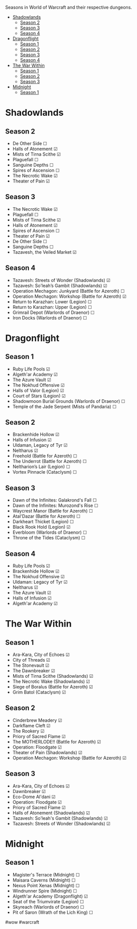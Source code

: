 
Seasons in World of Warcraft and their respective dungeons.

- [Shadowlands](#shadowlands)
  - [Season 2](#season-sl-2)
  - [Season 3](#season-sl-3)
  - [Season 4](#season-sl-4)
- [Dragonflight](#dragonflight)
  - [Season 1](#season-df-1)
  - [Season 2](#season-df-2)
  - [Season 3](#season-df-3)
  - [Season 4](#season-df-4)
- [The War Within](#the-war-within)
  - [Season 1](#season-tww-1)
  - [Season 2](#season-tww-2)
  - [Season 3](#season-tww-3)
- [Midnight](#midnight)
    - [Season 1](#season-m-1)

# Shadowlands

<h2 id="season-sl-2">Season 2</h2>

- De Other Side ☐
- Halls of Atonement ☑︎
- Mists of Tirna Scithe ☑︎
- Plaguefall ☐
- Sanguine Depths ☐
- Spires of Ascension ☐
- The Necrotic Wake ☑︎
- Theater of Pain ☑︎

<h2 id="season-sl-3">Season 3</h2>

- The Necrotic Wake ☑︎
- Plaguefall ☐
- Mists of Tirna Scithe ☑︎
- Halls of Atonement ☑︎
- Spires of Ascension ☐
- Theater of Pain ☑︎
- De Other Side ☐
- Sanguine Depths ☐
- Tazavesh, the Veiled Market ☑︎

<h2 id="season-sl-4">Season 4</h2>

- Tazavesh: Streets of Wonder (Shadowlands) ︎︎︎︎☑︎
- Tazavesh: So'leah’s Gambit (Shadowlands) ☑︎
- Operation Mechagon: Junkyard (Battle for Azeroth) ☐
- Operation Mechagon: Workshop (Battle for Azeroth) ☑︎
- Return to Karazhan: Lower (Legion) ☐
- Return to Karazhan: Upper (Legion) ☐
- Grimrail Depot (Warlords of Draenor) ☐
- Iron Docks (Warlords of Draenor) ☐

# Dragonflight

<h2 id="season-df-1">Season 1</h2>

- Ruby Life Pools ☑︎
- Algeth'ar Academy ☑︎
- The Azure Vault ☑︎
- The Nokhud Offensive ☑︎
- Halls of Valor (Legion) ☑︎
- Court of Stars (Legion) ☑︎
- Shadowmoon Burial Grounds (Warlords of Draenor) ☐
- Temple of the Jade Serpent (Mists of Pandaria) ☐

<h2 id="season-df-2">Season 2</h2>

- Brackenhide Hollow ☑︎
- Halls of Infusion ☑︎
- Uldaman, Legacy of Tyr ☑︎
- Neltharus ☑︎
- Freehold (Battle for Azeroth) ☐
- The Underrot (Battle for Azeroth) ☐
- Neltharion’s Lair (Legion) ☐
- Vortex Pinnacle (Cataclysm) ☐

<h2 id="season-df-3">Season 3</h2>

- Dawn of the Infinites: Galakrond's Fall ☐
- Dawn of the Infinites: Murozond's Rise ☐
- Waycrest Manor (Battle for Azeroth) ☐
- Atal'Dazar (Battle for Azeroth) ☐
- Darkheart Thicket (Legion) ☐
- Black Rook Hold (Legion) ☑︎
- Everbloom (Warlords of Draenor) ☐
- Throne of the Tides (Cataclysm) ☐ 

<h2 id="season-df-4">Season 4</h2>

- Ruby Life Pools ☑︎
- Brackenhide Hollow ☑︎
- The Nokhud Offensive ☑︎
- Uldaman: Legacy of Tyr ☑︎
- Neltharus ☑︎
- The Azure Vault ☑︎
- Halls of Infusion ☑︎
- Algeth'ar Academy ☑︎

# The War Within

<h2 id="season-tww-1">Season 1</h2>

- Ara-Kara, City of Echoes ☑︎
- City of Threads ☑︎
- The Stonevault ☑︎
- The Dawnbreaker ☑︎
- Mists of Tirna Scithe (Shadowlands) ☑︎
- The Necrotic Wake (Shadowlands) ☑︎
- Siege of Boralus (Battle for Azeroth) ☑︎
- Grim Batol (Cataclysm) ☑︎

<h2 id="season-tww-2">Season 2</h2>

- Cinderbrew Meadery ☑︎
- Darkflame Cleft ☑︎
- The Rookery ☑︎
- Priory of Sacred Flame ☑︎
- The MOTHERLODE!! (Battle for Azeroth) ☑︎
- Operation: Floodgate ☑︎
- Theater of Pain (Shadowlands) ☑︎
- Operation Mechagon: Workshop (Battle for Azeroth) ☑︎

<h2 id="season-tww-3">Season 3</h2>

- Ara-Kara, City of Echoes ☑︎
- Dawnbreaker ☑︎
- Eco-Dome Al'dani ︎︎☑︎
- Operation: Floodgate ☑︎
- Priory of Sacred Flame ☑︎
- Halls of Atonement (Shadowlands) ☑︎
- Tazavesh: So'leah's Gambit (Shadowlands) ☑︎
- Tazavesh: Streets of Wonder (Shadowlands) ☑︎

# Midnight

<h2 id="season-m-1">Season 1</h2>

- Magister's Terrace (Midnight) ☐
- Maisara Caverns (Midnight) ☐
- Nexus Point Xenas (Midnight) ☐
- Windrunner Spire (Midnight) ☐
- Algeth'ar Academy (Dragonflight) ☑︎
- Seat of the Triumvirate (Legion) ☐
- Skyreach (Warlords of Draenor) ☐
- Pit of Saron (Wrath of the Lich King) ☐

 #wow #warcraft
